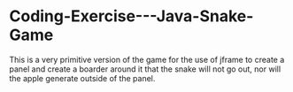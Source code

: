 # Coding-Exercise---Java-Snake-Game
This is a very primitive version of the game for the use of jframe to create a panel and create a boarder around it that the snake will not go out, nor will the apple generate outside of the panel.
